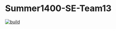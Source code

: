 # Summer1400-SE-Team13
[![build](https://github.com/Star-Academy/Summer1400-SE-Team13/actions/workflows/buildPipeline.yml/badge.svg)](https://github.com/Star-Academy/Summer1400-SE-Team13/actions/workflows/buildPipeline.yml)
